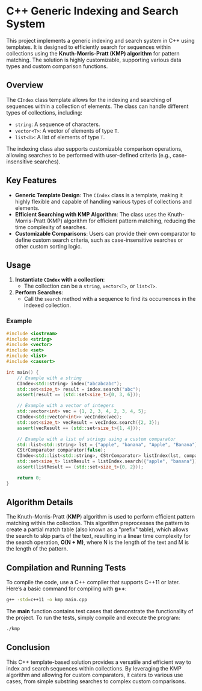 # C++ Generic Indexing and Search System

This project implements a generic indexing and search system in C++ using templates. It is designed to efficiently search for sequences within collections using the **Knuth-Morris-Pratt (KMP) algorithm** for pattern matching. The solution is highly customizable, supporting various data types and custom comparison functions.

## Overview

The `CIndex` class template allows for the indexing and searching of sequences within a collection of elements. The class can handle different types of collections, including:

- `string`: A sequence of characters.
- `vector<T>`: A vector of elements of type `T`.
- `list<T>`: A list of elements of type `T`.

The indexing class also supports customizable comparison operations, allowing searches to be performed with user-defined criteria (e.g., case-insensitive searches).

## Key Features

- **Generic Template Design**: The `CIndex` class is a template, making it highly flexible and capable of handling various types of collections and elements.
- **Efficient Searching with KMP Algorithm**: The class uses the Knuth-Morris-Pratt (KMP) algorithm for efficient pattern matching, reducing the time complexity of searches.
- **Customizable Comparisons**: Users can provide their own comparator to define custom search criteria, such as case-insensitive searches or other custom sorting logic.

## Usage

1. **Instantiate `CIndex` with a collection**:
    - The collection can be a `string`, `vector<T>`, or `list<T>`.
2. **Perform Searches**:
    - Call the `search` method with a sequence to find its occurrences in the indexed collection.

### Example

```cpp
#include <iostream>
#include <string>
#include <vector>
#include <set>
#include <list>
#include <cassert>

int main() {
    // Example with a string
    CIndex<std::string> index("abcabcabc");
    std::set<size_t> result = index.search("abc");
    assert(result == (std::set<size_t>{0, 3, 6}));

    // Example with a vector of integers
    std::vector<int> vec = {1, 2, 3, 4, 2, 3, 4, 5};
    CIndex<std::vector<int>> vecIndex(vec);
    std::set<size_t> vecResult = vecIndex.search({2, 3});
    assert(vecResult == (std::set<size_t>{1, 4}));

    // Example with a list of strings using a custom comparator
    std::list<std::string> lst = {"apple", "banana", "Apple", "Banana"};
    CStrComparator comparator(false);
    CIndex<std::list<std::string>, CStrComparator> listIndex(lst, comparator);
    std::set<size_t> listResult = listIndex.search({"apple", "banana"});
    assert(listResult == (std::set<size_t>{0, 2}));

    return 0;
}
```
## Algorithm Details


The Knuth-Morris-Pratt (**KMP**) algorithm is used to perform efficient pattern matching within the collection. This algorithm preprocesses the pattern to create a partial match table (also known as a "prefix" table), which allows the search to skip parts of the text, resulting in a linear time complexity for the search operation, **O(N + M)**, where N is the length of the text and M is the length of the pattern.

## Compilation and Running Tests
To compile the code, use a C++ compiler that supports C++11 or later. Here’s a basic command for compiling with **g++**:

```bash
g++ -std=c++11 -o kmp main.cpp
```
The **main** function contains test cases that demonstrate the functionality of the project. To run the tests, simply compile and execute the program:
```bash
./kmp
```

## Conclusion

This C++ template-based solution provides a versatile and efficient way to index and search sequences within collections. By leveraging the KMP algorithm and allowing for custom comparators, it caters to various use cases, from simple substring searches to complex custom comparisons.
